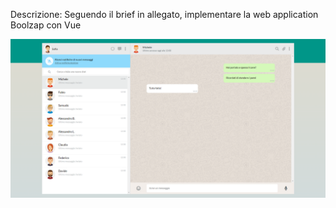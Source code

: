 Descrizione:
Seguendo il brief in allegato, implementare la web application Boolzap con Vue

![alt text](image.png)